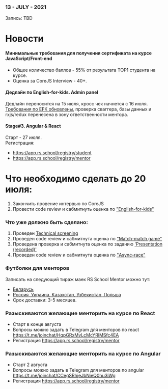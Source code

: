 ### 13 - JULY - 2021
Запись: TBD

# Новости
#### Минимальные требования для получения сертификата на курсе JavaScript/Front-end 
* Общее количество баллов - 55% от результата TOP1 студента на курсе. 
* Оценка за CoreJS Interview - 40+.
#### Дедлайн по English-for-kids. Admin panel
Дедлайн переносится на 15 июля, кросс чек начнется с 16 июля.
[Требования по EFK обновлены](https://github.com/rolling-scopes-school/tasks/blob/master/tasks/rslang/english-for-kids-admin-panel.md#%D0%B2%D1%8B%D0%BF%D0%BE%D0%BB%D0%BD%D0%B5%D0%BD%D1%8B-%D1%82%D1%80%D0%B5%D0%B1%D0%BE%D0%B2%D0%B0%D0%BD%D0%B8%D1%8F-%D0%BA-%D0%BA%D0%BE%D0%B4%D1%83-%D0%BE%D1%86%D0%B5%D0%BD%D0%B8%D0%B2%D0%B0%D0%B5%D1%82-%D1%82%D0%BE%D0%BB%D1%8C%D0%BA%D0%BE-%D0%BC%D0%B5%D0%BD%D1%82%D0%BE%D1%80
), проверка сваггера, базы данных и rxjs/redux перенесена в зону ответственности ментора.
#### Stage#3. Angular & React
Старт - 27 июля.  
Регистрация: 
- https://app.rs.school/registry/student
- https://app.rs.school/registry/mentor


# Что необходимо сделать до **20 июля**:
1. Закончить провение интервью по CoreJS
2. Провести code review и сабмитнуть оценка по ["English-for-kids"](https://github.com/rolling-scopes-school/tasks/blob/master/tasks/rslang/english-for-kids.md)

### Что уже должно быть сделано:
1. Проведен [Technical screening](https://github.com/rolling-scopes-school/mentoring/blob/master/JS-FE-2021Q1/first-interview.md)
2. Проведен code review и сабмитнута оценка по ["Match-match game"](https://github.com/rolling-scopes-school/tasks/blob/master/tasks/match-match-game.md)
3. Проведена проверка и сабмитнута оценка по заданию ['Presentation (recorded)'](https://github.com/rolling-scopes-school/tasks/blob/master/tasks/presentation.md)
4. Проведен code review и сабмитнута оценка по ["Async-race"](https://github.com/rolling-scopes-school/tasks/blob/master/tasks/async-race.md)

### Футболки для менторов 
Записать на следующий тираж маек RS School Mentor можно тут:
- [Беларусь](https://docs.google.com/forms/d/e/1FAIpQLSclE_N_z9W3IgwAxJhDQW_sXFA4EbQ46ab6wKw0Bd-ogEIYmQ/viewform)
- [Россия, Украина, Казахстан, Узбекистан, Польша](https://docs.google.com/forms/d/e/1FAIpQLSeCHKL5F2bjlsrKPJzgIlVofsFzhP0W_haAItouYnRolXiq_g/viewform)
- Срок доставки: 3-5 месяцев.

### Разыскиваются желающие менторить на курсе по React 
- Старт в конце августа
- Вопросы можно задать в Telegram для менторов по react https://t.me/joinchat/HqpGRxMvLcMcYRlMSfc4EA
- Регистрация https://app.rs.school/registry/mentor

### Разыскиваются желающие менторить на курсе по Angular 
- Старт 2 августа
- Вопросы можно задать в Telegram для менторов по angular https://t.me/joinchat/CCegSRhjeJbNieQ0hu3iWg
- Регистрация https://app.rs.school/registry/mentor
